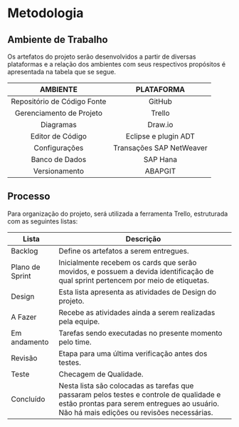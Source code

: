 # Metodologia

## Ambiente de Trabalho
Os artefatos do projeto serão desenvolvidos a partir de diversas plataformas e a relação dos ambientes com seus respectivos propósitos é apresentada na tabela que se segue.

| AMBIENTE                    | PLATAFORMA |
|:---------------------------:|:----------:|
| Repositório de Código Fonte | GitHub     |
| Gerenciamento de Projeto    | Trello     |
| Diagramas | Draw.io |
| Editor de Código | Eclipse e plugin ADT |
| Configurações | Transações SAP NetWeaver |
| Banco de Dados | SAP Hana |
| Versionamento | ABAPGIT |

## Processo
Para organização do projeto, será utilizada a ferramenta Trello, estruturada com as seguintes listas:  
 
| Lista       | Descrição |
|------------|----------------------------------------------------------------------------------------------------------------------------------|
| Backlog    | Define os artefatos a serem entregues. |
| Plano de Sprint | Inicialmente recebem os cards que serão movidos, e possuem a devida identificação de qual sprint pertencem por meio de etiquetas. |
| Design     | Esta lista apresenta as atividades de Design do projeto. |
| A Fazer    | Recebe as atividades ainda a serem realizadas pela equipe. |
| Em andamento | Tarefas sendo executadas no presente momento pelo time. |
| Revisão    | Etapa para uma última verificação antes dos testes. |
| Teste      | Checagem de Qualidade. |
| Concluído  | Nesta lista são colocadas as tarefas que passaram pelos testes e controle de qualidade e estão prontas para serem entregues ao usuário. Não há mais edições ou revisões necessárias. |
